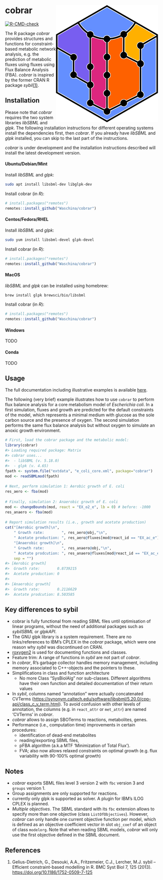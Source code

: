 
<!-- README.md is generated from README.Rmd. Please edit that file -->

# cobrar <img src="man/figures/logo.svg" align="right" />

<!-- badges: start -->

[![R-CMD-check](https://github.com/Waschina/cobrar/actions/workflows/R-CMD-check.yaml/badge.svg)](https://github.com/Waschina/cobrar/actions/workflows/R-CMD-check.yaml)
<!-- badges: end -->

The R package *cobrar* provides structures and functions for
constraint-based metabolic network analysis, e.g. the prediction of
metabolic fluxes using fluxes using Flux Balance Analysis (FBA).
*cobrar* is inspired by the former CRAN R package *sybil*[(1)](#R1).

## Installation

Please note that *cobrar* requires the two system libraries *libSBML*
and *glpk*. The following installation instructions for different
operating systems install the dependencies first, then *cobrar*. If you
already have *libSBML* and *glpk* installed, you can skip to the last
part of the instructions.

*cobrar* is under development and the installation instructions
described will install the latest development version.

#### Ubuntu/Debian/Mint

Install *libSBML* and *glpk*:

``` sh
sudo apt install libsbml-dev libglpk-dev
```

Install cobrar (in *R*):

``` r
# install.packages("remotes")
remotes::install_github("Waschina/cobrar")
```

#### Centos/Fedora/RHEL

Install *libSBML* and *glpk*:

``` sh
sudo yum install libsbml-devel glpk-devel
```

Install cobrar (in *R*):

``` r
# install.packages("remotes")
remotes::install_github("Waschina/cobrar")
```

#### MacOS

*libSBML* and *glpk* can be installed using homebrew:

``` sh
brew install glpk brewsci/bio/libsbml
```

Install cobrar (in *R*):

``` r
# install.packages("remotes")
remotes::install_github("Waschina/cobrar")
```

#### Windows

TODO

#### Conda

TODO

## Usage

The full documentation including illustrative examples is available
[here](https://waschina.github.io/cobrar/).

The following (very brief) example illustrates how to use `cobrar` to
perform flux balance analysis for a core metabolism model of
*Escherichia coli*. In a first simulation, fluxes and growth are
predicted for the default constraints of the model, which represents a
minimal medium with glucose as the sole carbon source and the presence
of oxygen. The second simulation performs the same flux balance analysis
but without oxygen to simulate an anoxic growth environment.

``` r
# First, load the cobrar package and the metabolic model:
library(cobrar)
#> Loading required package: Matrix
#> cobrar uses...
#>  - libSBML (v. 5.18.0)
#>  - glpk (v. 4.65)
fpath <- system.file("extdata", "e_coli_core.xml", package="cobrar")
mod <- readSBMLmod(fpath)

# Next, perform simulation 1: Aerobic growth of E. coli
res_aero <- fba(mod)

# Finally, simulation 2: Anaerobic growth of E. coli
mod <- changeBounds(mod, react = "EX_o2_e", lb = 0) # before: -1000
res_anaero <- fba(mod)

# Report simulation results (i.e., growth and acetate production)
cat("[Aerobic growth]\n",
    " Growth rate:        ", res_aero@obj,"\n",
    " Acetate production: ", res_aero@fluxes[mod@react_id == "EX_ac_e"],"\n\n",
    "[Anaerobic growth]\n",
    " Growth rate:        ", res_anaero@obj,"\n",
    " Acetate prodcution: ", res_anaero@fluxes[mod@react_id == "EX_ac_e"],"\n",
    sep = "")
#> [Aerobic growth]
#>  Growth rate:        0.8739215
#>  Acetate production: 0
#> 
#> [Anaerobic growth]
#>  Growth rate:        0.2116629
#>  Acetate prodcution: 8.503585
```

## Key differences to sybil

- cobrar is fully functional from reading SBML files until optimisation
  of linear programs, without the need of additional packages such as
  *sybilSBML* or *glpkAPI*.
- The GNU glpk library is a system requirement. There are no
  links/references to IBM’s CPLEX in the *cobrar* package, which were
  one reason why *sybil* was discontinued on CRAN.
- [roxygen2](https://roxygen2.r-lib.org/) is used for documenting
  functions and classes.
- Feature trim: A range of functions in *sybil* are not part of
  *cobrar*.
- In *cobrar*, R’s garbage collector handles memory management,
  including memory associated to C++-objects and the pointers to these.
- Simplifications in class and function architecture
  - No more Class “SysBiolAlg” nor sub-classes. Different algorithms
    have their own function and detailed documentation of their return
    values
- In *sybil*, columns named “annotation” were actually concatenated
  CVTerms
  (<https://synonym.caltech.edu/software/libsbml/5.20.0/cpp-api/class_c_v_term.html>).
  To avoid confusion with other levels of annotation, the columns
  (e.g. in `react_attr` or `met_attr`) are named ‘CVTerms’ in *cobrar*.
- *cobrar* allows to assign SBOTerms to reactions, metabolites, genes.
- Performance (i.e., computation time) improvements in certain
  procedures:
  - identification of dead-end metabolites
  - reading/exporting SBML files,
  - pFBA algorithm (a.k.a MTF ‘Minimization of Total Flux’).
  - FVA; also now allows relaxed constraints on optimal growth
    (e.g. flux variability with 90-100% optimal growth)

## Notes

- *cobrar* exports SBML files level 3 version 2 with `fbc` version 3 and
  `groups` version 1.
- Group assignments are only supported for reactions.
- currently only glpk is supported as solver. A plugin for IBM’s ILOG
  CPLEX is planned.
- *Multiple objectives*. The SBML standard with its `fbc` extension
  allows to specify more than one objective (class `ListOfObjectives`).
  However, *cobrar* can only handle one current objective function per
  model, which is defined as an objective coefficient vector in slot
  `obj_coef` of an object of class `modelorg`. Note that when reading
  SBML models, *cobrar* will only use the first objective defined in the
  SBML document.

## References

1.  <a id="R1"></a>Gelius-Dietrich, G., Desouki, A.A., Fritzemeier,
    C.J., Lercher, M.J. sybil – Efficient constraint-based modelling
    in R. BMC Syst Biol 7, 125 (2013).
    <https://doi.org/10.1186/1752-0509-7-125>
